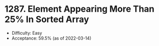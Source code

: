 # 1287. Element Appearing More Than 25% In Sorted Array
- Difficulty: Easy
- Acceptance: 59.5% (as of 2022-03-14)
